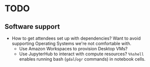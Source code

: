 # TODO

## Software support

* How to get attendees set up with dependencies? Want to avoid supporting Operating
  Systems we're not comfortable with.
  * Use Amazon Workspaces to provision Desktop VMs?
  * Use JupyterHub to interact with compute resources? `%%shell` enables running bash
    (`gdal`/`ogr` commands) in notebook cells.
